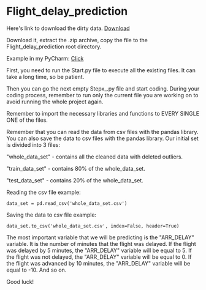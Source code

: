# Flight_delay_prediction

Here's link to download the dirty data. [Download](https://www.kaggle.com/datasets/patrickzel/flight-delay-and-cancellation-dataset-2019-2023)

Download it, extract the .zip archive, copy the file to the Flight_delay_prediction root directory.

Example in my PyCharm: [Click](https://i.imgur.com/VGxiugf.png)

First, you need to run the Start.py file to execute all the existing files. It can take a long time, so be patient.

Then you can go the next empty Stepx_.py file and start coding. During your coding process, remember to run only the current file you are working on to avoid running the whole project again.

Remember to import the necessary libraries and functions to EVERY SINGLE ONE of the files.


Remember that you can read the data from csv files with the pandas library. You can also save the data to csv files with the pandas library. Our initial set is divided into 3 files:
 
"whole_data_set" - contains all the cleaned data with deleted outliers.

"train_data_set" - contains 80% of the whole_data_set.

"test_data_set" - contains 20% of the whole_data_set.

Reading the csv file example:

```data_set = pd.read_csv('whole_data_set.csv')```

Saving the data to csv file example:

```data_set.to_csv('whole_data_set.csv', index=False, header=True)```

The most important variable that we will be predicting is the "ARR_DELAY" variable. It is the number of minutes that the flight was delayed. If the flight was delayed by 5 minutes, the "ARR_DELAY" variable will be equal to 5. If the flight was not delayed, the "ARR_DELAY" variable will be equal to 0. If the flight was advanced by 10 minutes, the "ARR_DELAY" variable will be equal to -10. And so on.

Good luck!
